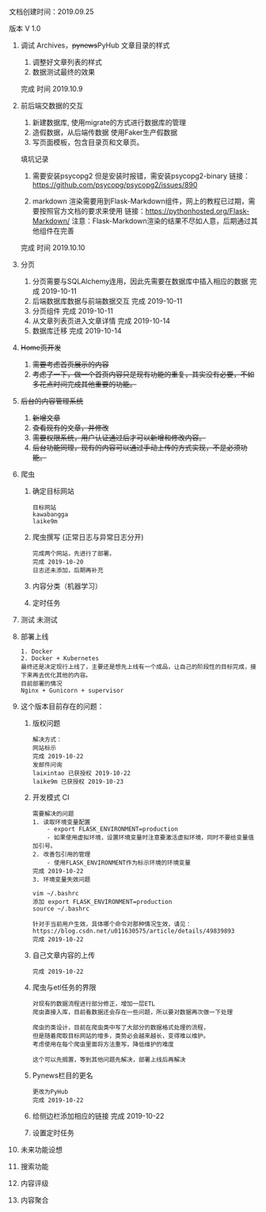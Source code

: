 文档创建时间：2019.09.25

版本 V 1.0

1. 调试 Archives，~~pynews~~PyHub 文章目录的样式

    1. 调整好文章列表的样式
    2. 数据测试最终的效果
    
    完成 时间 2019.10.9
    
2. 前后端交数据的交互
    
    1. 新建数据库, 使用migrate的方式进行数据库的管理
    2. 造假数据，从后端传数据 使用Faker生产假数据
    3. 写页面模板，包含目录页和文章页。
    
    填坑记录 
    1. 需要安装psycopg2 但是安装时报错，需安装psycopg2-binary
    链接：https://github.com/psycopg/psycopg2/issues/890
    
    2. markdown 渲染需要用到Flask-Markdown组件，网上的教程已过期，需要按照官方文档的要求来使用
    链接：https://pythonhosted.org/Flask-Markdown/
    注意：Flask-Markdown渲染的结果不尽如人意，后期通过其他组件在完善
    
    完成 时间 2019.10.10
    
3. 分页
    1. 分页需要与SQLAlchemy连用，因此先需要在数据库中插入相应的数据 完成 2019-10-11
    2. 后端数据库数据与前端数据交互 完成 2019-10-11
    3. 分页组件 完成 2019-10-11
    4. 从文章列表页进入文章详情 完成 2019-10-14
    5. 数据库迁移 完成 2019-10-14


4. ~~Home页开发~~
    1. ~~需要考虑首页展示的内容~~
    2. ~~考虑了一下，做一个首页内容只是现有功能的重复，其实没有必要，不如多花点时间完成其他重要的功能。~~

5. ~~后台的内容管理系统~~
    1. ~~新增文章~~
    2. ~~查看现有的文章，并修改~~
    3. ~~需要权限系统，用户认证通过后才可以新增和修改内容。~~
    4. ~~后台功能同理，现有的内容可以通过手动上传的方式实现，不是必须功能。~~

6. 爬虫
    1. 确定目标网站
        ~~~
        目标网站
        kawabangga
        laike9m
        ~~~

    2. 爬虫撰写 (正常日志与异常日志分开)
        ~~~
        完成两个网站，先进行了部署。
        完成 2019-10-20
        日志还未添加，后期再补充
        ~~~
    3. 内容分类（机器学习）
    4. 定时任务 


7. 测试
    未测试

8. 部署上线
   ~~~
   1. Docker 
   2. Docker + Kubernetes
   最终还是决定现行上线了，主要还是想先上线有一个成品，让自己的阶段性的目标完成，接下来再去优化其他的内容。
   目前部署的情况
   Nginx + Gunicorn + supervisor
   ~~~
   
  
9. 这个版本目前存在的问题：

    1. 版权问题 
        ~~~
        解决方式：
        网站标示 
        完成 2019-10-22
        发邮件问询
        laixintao 已获授权 2019-10-22
        laike9m 已获授权 2019-10-23
        ~~~
    
    2. 开发模式 CI
    
        ~~~
        需要解决的问题
        1. 读取环境变量配置
            - export FLASK_ENVIRONMENT=production
            - 如果使用虚拟环境，设置环境变量时注意要激活虚拟环境，同时不要给变量值加引号。
        2. 改善包引用的管理
            - 使用FLASK_ENVIRONMENT作为标示环境的环境变量
        完成 2019-10-22
        3. 环境变量失效问题
       
        vim ~/.bashrc
        添加 export FLASK_ENVIRONMENT=production
        source ~/.bashrc
       
        针对于当前用户生效，具体哪个命令对那种情况生效，请见：
        https://blog.csdn.net/u011630575/article/details/49839893
        完成 2019-10-22
        ~~~
    
    3. 自己文章内容的上传
        ~~~
        完成 2019-10-22
        ~~~
    
    4. 爬虫与etl任务的界限
        ~~~
        对现有的数据流程进行部分修正，增加一层ETL
        爬虫直接入库，目前看数据还会存在一些问题，所以要对数据再次做一下处理
       
        爬虫的类设计，目前在爬虫类中写了大部分的数据格式处理的流程，
        但是随着爬取目标网站的增多，类势必会越来越长，变得难以维护。
        考虑使用在每个爬虫里面将方法重写，降低维护的难度
        
        这个可以先搁置，等到其他问题先解决，部署上线后再解决
        ~~~
    
    5. Pynews栏目的更名
        ~~~
        更改为PyHub
        完成 2019-10-22
        ~~~
    
    6. 给侧边栏添加相应的链接
        完成 2019-10-22
    
    7. 设置定时任务

    
10. 未来功能设想

   1. 搜索功能
   2. 内容评级
   3. 内容聚合

    





